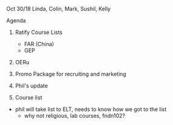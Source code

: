 Oct 30/18
Linda, Colin, Mark, Sushil, Kelly

Agenda
1. Ratify Course Lists
   - FAR (China)
   - GEP 
2. OERu
3. Promo Package for recruiting and marketing
4. Phil's update

1. Course list
- phil will take list to ELT, needs to know how we got to the list
  - why not religious, lab courses, fndn102?
  

